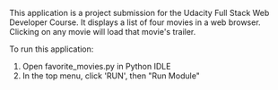 This application is a project submission for the Udacity Full Stack Web Developer Course. It displays a list of four movies in a web browser. Clicking on any movie will load that movie's trailer.

To run this application:

1. Open favorite_movies.py in Python IDLE
2. In the top menu, click 'RUN', then "Run Module"
